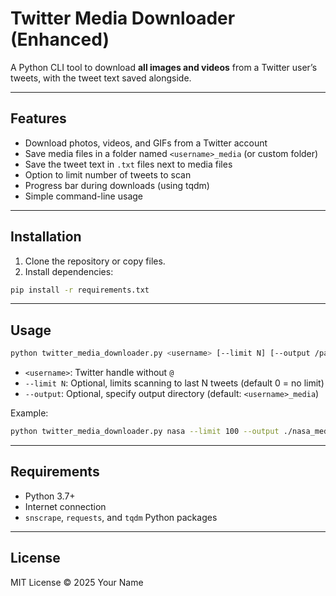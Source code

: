 # Twitter Media Downloader (Enhanced)

A Python CLI tool to download **all images and videos** from a Twitter user’s tweets, with the tweet text saved alongside.

---

## Features

- Download photos, videos, and GIFs from a Twitter account  
- Save media files in a folder named `<username>_media` (or custom folder)  
- Save the tweet text in `.txt` files next to media files  
- Option to limit number of tweets to scan  
- Progress bar during downloads (using tqdm)  
- Simple command-line usage  

---

## Installation

1. Clone the repository or copy files.  
2. Install dependencies:

```bash
pip install -r requirements.txt
```

---

## Usage

```bash
python twitter_media_downloader.py <username> [--limit N] [--output /path/to/folder]
```

- `<username>`: Twitter handle without `@`  
- `--limit N`: Optional, limits scanning to last N tweets (default 0 = no limit)  
- `--output`: Optional, specify output directory (default: `<username>_media`)

Example:

```bash
python twitter_media_downloader.py nasa --limit 100 --output ./nasa_media
```

---

## Requirements

- Python 3.7+  
- Internet connection  
- `snscrape`, `requests`, and `tqdm` Python packages  

---

## License

MIT License © 2025 Your Name
